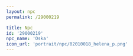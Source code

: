 ```yaml
---
layout: npc
permalink: /29000219

title: Npc
id: '29000219'
npc_name: 'Oska'
icon_url: 'portrait/npc/02010018_helena_p.png'
---
```

